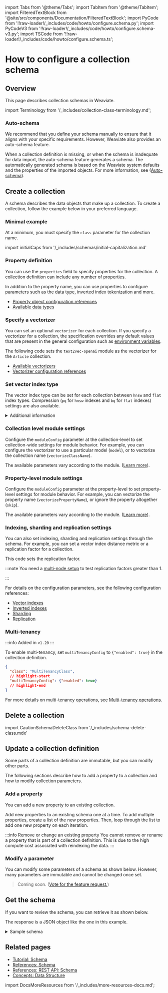 
import Tabs from '@theme/Tabs';
import TabItem from '@theme/TabItem';
import FilteredTextBlock from '@site/src/components/Documentation/FilteredTextBlock';
import PyCode from '!!raw-loader!/_includes/code/howto/configure.schema.py';
import PyCodeV3 from '!!raw-loader!/_includes/code/howto/configure.schema-v3.py';
import TSCode from '!!raw-loader!/_includes/code/howto/configure.schema.ts';

# How to configure a collection schema

## Overview

This page describes collection schemas in Weaviate.

import Terminology from '/_includes/collection-class-terminology.md';

<Terminology />

### Auto-schema

We recommend that you define your schema manually to ensure that it aligns with your specific requirements. However, Weaviate also provides an auto-schema feature.

When a collection definition is missing, or when the schema is inadequate for data import, the auto-schema feature generates a schema. The automatically generated schema is based on the Weaviate system defaults and the properties of the imported objects. For more information, see ([Auto-schema](../config-refs/schema/index.md#auto-schema)).


## Create a collection

A schema describes the data objects that make up a collection. To create a collection, follow the example below in your preferred language.

### Minimal example

At a minimum, you must specify the `class` parameter for the collection name.

import initialCaps from '/_includes/schemas/initial-capitalization.md'

<initialCaps />

<Tabs groupId="languages">
  <TabItem value="py" label="Python (v4)">
    <FilteredTextBlock
      text={PyCode}
      startMarker="# START CreateCollection"
      endMarker="# END CreateCollection"
      language="py"
    />
  </TabItem>

  <TabItem value="py3" label="Python (v3)">
    <FilteredTextBlock
      text={PyCodeV3}
      startMarker="# START CreateCollection"
      endMarker="# END CreateCollection"
      language="py"
    />
  </TabItem>

  <TabItem value="js" label="JavaScript/TypeScript">
    <FilteredTextBlock
      text={TSCode}
      startMarker="// START CreateCollection"
      endMarker="// END CreateCollection"
      language="ts"
    />
  </TabItem>
</Tabs>


### Property definition

You can use the `properties` field to specify properties for the collection. A collection definition can include any number of properties.

<Tabs groupId="languages">
  <TabItem value="py" label="Python (v4)">
    <FilteredTextBlock
      text={PyCode}
      startMarker="# START PropertyDefinition"
      endMarker="# END PropertyDefinition"
      language="py"
    />
  </TabItem>

  <TabItem value="py3" label="Python (v3)">
    <FilteredTextBlock
      text={PyCodeV3}
      startMarker="# START PropertyDefinition"
      endMarker="# END PropertyDefinition"
      language="py"
    />
  </TabItem>

  <TabItem value="js" label="JavaScript/TypeScript">
    <FilteredTextBlock
      text={TSCode}
      startMarker="// START PropertyDefinition"
      endMarker="// END PropertyDefinition"
      language="ts"
    />
  </TabItem>
</Tabs>


In addition to the property name, you can use properties to configure parameters such as the data type, inverted index tokenization and more.

- [Property object configuration references](../config-refs/schema/index.md#property-object)
- [Available data types](../config-refs/datatypes.md)


### Specify a vectorizer

You can set an optional `vectorizer` for each collection. If you specify a vectorizer for a collection, the specification overrides any default values that are present in the general configuration such as [environment variables](../config-refs/env-vars.md).

The following code sets the `text2vec-openai` module as the vectorizer for the `Article` collection.

<Tabs groupId="languages">
  <TabItem value="py" label="Python (v4)">
    <FilteredTextBlock
      text={PyCode}
      startMarker="# START Vectorizer"
      endMarker="# END Vectorizer"
      language="py"
    />
  </TabItem>

  <TabItem value="py3" label="Python (v3)">
    <FilteredTextBlock
      text={PyCodeV3}
      startMarker="# START Vectorizer"
      endMarker="# END Vectorizer"
      language="py"
    />
  </TabItem>

  <TabItem value="js" label="JavaScript/TypeScript">
    <FilteredTextBlock
      text={TSCode}
      startMarker="// START Vectorizer"
      endMarker="// END Vectorizer"
      language="ts"
    />
  </TabItem>
</Tabs>

- [Available vectorizers](../modules/retriever-vectorizer-modules/index.md)
- [Vectorizer configuration references](../config-refs/schema/index.md#vectorizer)

### Set vector index type

The vector index type can be set for each collection between `hnsw` and `flat` index types. Compression (`pq` for `hnsw` indexes and `bq` for `flat` indexes) settings are also available.

<Tabs groupId="languages">
  <TabItem value="py" label="Python (v4)">
    <FilteredTextBlock
      text={PyCode}
      startMarker="# START SetVectorIndex"
      endMarker="# END SetVectorIndex"
      language="py"
    />
  </TabItem>

  <TabItem value="py3" label="Python (v3)">
    <FilteredTextBlock
      text={PyCodeV3}
      startMarker="# START SetVectorIndex"
      endMarker="# END SetVectorIndex"
      language="py"
    />
  </TabItem>

  <TabItem value="js" label="JavaScript/TypeScript">
    <FilteredTextBlock
      text={TSCode}
      startMarker="// START SetVectorIndex"
      endMarker="// END SetVectorIndex"
      language="ts"
    />
  </TabItem>
</Tabs>

<details>
  <summary>Additional information</summary>

- Read more about index types & compression in [Concepts: Vector index](../../concepts/vector-index.md).

</details>


### Collection level module settings

Configure the `moduleConfig` parameter at the collection-level to set collection-wide settings for module behavior. For example, you can configure the vectorizer to use a particular model (`model`), or to vectorize the collection name (`vectorizeClassName`).

<Tabs groupId="languages">
  <TabItem value="py" label="Python (v4)">
    <FilteredTextBlock
      text={PyCode}
      startMarker="# START ModuleSettings"
      endMarker="# END ModuleSettings"
      language="py"
    />
  </TabItem>

  <TabItem value="py3" label="Python (v3)">
    <FilteredTextBlock
      text={PyCodeV3}
      startMarker="# START ModuleSettings"
      endMarker="# END ModuleSettings"
      language="py"
    />
  </TabItem>

  <TabItem value="js" label="JavaScript/TypeScript">
    <FilteredTextBlock
      text={TSCode}
      startMarker="// START ModuleSettings"
      endMarker="// END ModuleSettings"
      language="ts"
    />
  </TabItem>
</Tabs>

The available parameters vary according to the module. ([Learn more](../modules/index.md)).


### Property-level module settings

Configure the `moduleConfig` parameter at the property-level to set property-level settings for module behavior. For example, you can vectorize the property name (`vectorizePropertyName`), or ignore the property altogether (`skip`).

<Tabs groupId="languages">
  <TabItem value="py" label="Python (v4)">
    <FilteredTextBlock
      text={PyCode}
      startMarker="# START PropModuleSettings"
      endMarker="# END PropModuleSettings"
      language="py"
    />
  </TabItem>

  <TabItem value="py3" label="Python (v3)">
    <FilteredTextBlock
      text={PyCodeV3}
      startMarker="# START PropModuleSettings"
      endMarker="# END PropModuleSettings"
      language="py"
    />
  </TabItem>

  <TabItem value="js" label="JavaScript/TypeScript">
    <FilteredTextBlock
      text={TSCode}
      startMarker="// START PropModuleSettings"
      endMarker="// END PropModuleSettings"
      language="ts"
    />
  </TabItem>
</Tabs>

The available parameters vary according to the module. ([Learn more](../modules/index.md)).


### Indexing, sharding and replication settings

You can also set indexing, sharding and replication settings through the schema. For example, you can set a vector index distance metric or a replication factor for a collection.

This code sets the replication factor.

:::note
You need a [multi-node setup](../installation/docker-compose.md#multi-node-setup) to test replication factors greater than 1.

:::

<Tabs groupId="languages">
  <TabItem value="py" label="Python (v4)">
    <FilteredTextBlock
      text={PyCode}
      startMarker="# START ReplicationSettings"
      endMarker="# END ReplicationSettings"
      language="py"
    />
  </TabItem>

  <TabItem value="py3" label="Python (v3)">
    <FilteredTextBlock
      text={PyCodeV3}
      startMarker="# START ReplicationSettings"
      endMarker="# END ReplicationSettings"
      language="py"
    />
  </TabItem>

  <TabItem value="js" label="JavaScript/TypeScript">
    <FilteredTextBlock
      text={TSCode}
      startMarker="// START ReplicationSettings"
      endMarker="// END ReplicationSettings"
      language="ts"
    />
  </TabItem>
</Tabs>


For details on the configuration parameters, see the following configuration references:

- [Vector indexes](../config-refs/schema/index.md#vectorindexconfig)
- [Inverted indexes](../config-refs/schema/index.md#invertedindexconfig--stopwords-stopword-lists)
- [Sharding](../config-refs/schema/index.md#shardingconfig)
- [Replication](../config-refs/schema/index.md#replicationconfig)

### Multi-tenancy

:::info Added in `v1.20`
:::

To enable multi-tenancy, set `multiTenancyConfig` to `{"enabled": true}` in the collection definition.

<Tabs groupId="languages">
  <TabItem value="py" label="Python (v4)">
    <FilteredTextBlock
      text={PyCode}
      startMarker="# START Multi-tenancy"
      endMarker="# END Multi-tenancy"
      language="py"
    />
  </TabItem>

  <TabItem value="py3" label="Python (v3)">
    <FilteredTextBlock
      text={PyCodeV3}
      startMarker="# START Multi-tenancy"
      endMarker="# END Multi-tenancy"
      language="py"
    />
  </TabItem>

  <TabItem value="js" label="JavaScript/TypeScript">
    <FilteredTextBlock
      text={TSCode}
      startMarker="// START Multi-tenancy"
      endMarker="// END Multi-tenancy"
      language="ts"
    />
  </TabItem>
</Tabs>


```json
{
  "class": "MultiTenancyClass",
  // highlight-start
  "multiTenancyConfig": {"enabled": true}
  // highlight-end
}
```

For more details on multi-tenancy operations, see [Multi-tenancy operations](../manage-data/multi-tenancy.md).

## Delete a collection

import CautionSchemaDeleteClass from '/_includes/schema-delete-class.mdx'

<CautionSchemaDeleteClass />

## Update a collection definition

Some parts of a collection definition are immutable, but you can modify other parts.

The following sections describe how to add a property to a collection and how to modify collection parameters.

### Add a property

You can add a new property to an existing collection.

Add new properties to an existing schema one at a time. To add multiple properties, create a list of the new properties. Then, loop through the list to add one new property on each iteration.

<Tabs groupId="languages">
  <TabItem value="py" label="Python (v4)">
    <FilteredTextBlock
      text={PyCode}
      startMarker="# START AddProp"
      endMarker="# END AddProp"
      language="py"
    />
  </TabItem>

  <TabItem value="py3" label="Python (v3)">
    <FilteredTextBlock
      text={PyCodeV3}
      startMarker="# START AddProp"
      endMarker="# END AddProp"
      language="py"
    />
  </TabItem>

  <TabItem value="js" label="JavaScript/TypeScript">
    <FilteredTextBlock
      text={TSCode}
      startMarker="// START AddProp"
      endMarker="// END AddProp"
      language="ts"
    />
  </TabItem>
</Tabs>

:::info Remove or change an existing property
You cannot remove or rename a property that is part of a collection definition. This is due to the high compute cost associated with reindexing the data.
:::

### Modify a parameter

You can modify some parameters of a schema as shown below. However, many parameters are immutable and cannot be changed once set.

<Tabs groupId="languages">
  <TabItem value="py" label="Python (v4)">
    <FilteredTextBlock
      text={PyCode}
      startMarker="# START ModifyParam"
      endMarker="# END ModifyParam"
      language="py"
    />
  </TabItem>

  <TabItem value="py3" label="Python (v3)">
    <FilteredTextBlock
      text={PyCodeV3}
      startMarker="# START ModifyParam"
      endMarker="# END ModifyParam"
      language="py"
    />
  </TabItem>

  <TabItem value="js" label="JavaScript/TypeScript">

  >  Coming soon. ([Vote for the feature request.](https://github.com/weaviate/typescript-client/issues/72))

  </TabItem>
</Tabs>


## Get the schema

If you want to review the schema, you can retrieve it as shown below.

<Tabs groupId="languages">
  <TabItem value="py" label="Python (v4)">
    <FilteredTextBlock
      text={PyCode}
      startMarker="# START SchemaGet"
      endMarker="# END SchemaGet"
      language="py"
    />
  </TabItem>

  <TabItem value="py3" label="Python (v3)">
    <FilteredTextBlock
      text={PyCodeV3}
      startMarker="# START SchemaGet"
      endMarker="# END SchemaGet"
      language="py"
    />
  </TabItem>

  <TabItem value="js" label="JavaScript/TypeScript">
    <FilteredTextBlock
      text={TSCode}
      startMarker="// START SchemaGet"
      endMarker="// END SchemaGet"
      language="ts"
    />
  </TabItem>
</Tabs>

The response is a JSON object like the one in this example.

<details>
  <summary>Sample schema</summary>

```json
{
  "classes": [
    {
      "class": "Article",
      "invertedIndexConfig": {
        "bm25": {
          "b": 0.75,
          "k1": 1.2
        },
        "cleanupIntervalSeconds": 60,
        "stopwords": {
          "additions": null,
          "preset": "en",
          "removals": null
        }
      },
      "moduleConfig": {
        "text2vec-openai": {
          "model": "ada",
          "modelVersion": "002",
          "type": "text",
          "vectorizeClassName": true
        }
      },
      "properties": [
        {
          "dataType": [
            "text"
          ],
          "moduleConfig": {
            "text2vec-openai": {
              "skip": false,
              "vectorizePropertyName": false
            }
          },
          "name": "title",
          "tokenization": "word"
        },
        {
          "dataType": [
            "text"
          ],
          "moduleConfig": {
            "text2vec-openai": {
              "skip": false,
              "vectorizePropertyName": false
            }
          },
          "name": "body",
          "tokenization": "word"
        }
      ],
      "replicationConfig": {
        "factor": 1
      },
      "shardingConfig": {
        "virtualPerPhysical": 128,
        "desiredCount": 1,
        "actualCount": 1,
        "desiredVirtualCount": 128,
        "actualVirtualCount": 128,
        "key": "_id",
        "strategy": "hash",
        "function": "murmur3"
      },
      "vectorIndexConfig": {
        "skip": false,
        "cleanupIntervalSeconds": 300,
        "maxConnections": 64,
        "efConstruction": 128,
        "ef": -1,
        "dynamicEfMin": 100,
        "dynamicEfMax": 500,
        "dynamicEfFactor": 8,
        "vectorCacheMaxObjects": 1000000000000,
        "flatSearchCutoff": 40000,
        "distance": "cosine",
        "pq": {
          "enabled": false,
          "bitCompression": false,
          "segments": 0,
          "centroids": 256,
          "encoder": {
            "type": "kmeans",
            "distribution": "log-normal"
          }
        }
      },
      "vectorIndexType": "hnsw",
      "vectorizer": "text2vec-openai"
    }
  ]
}
```

</details>

## Related pages
- [Tutorial: Schema](../starter-guides/schema.md)
- [References: Schema](../config-refs/schema/index.md)
- [References: REST API: Schema](../api/rest/schema.md)
- [Concepts: Data Structure](../concepts/data.md)

import DocsMoreResources from '/_includes/more-resources-docs.md';

<DocsMoreResources />

